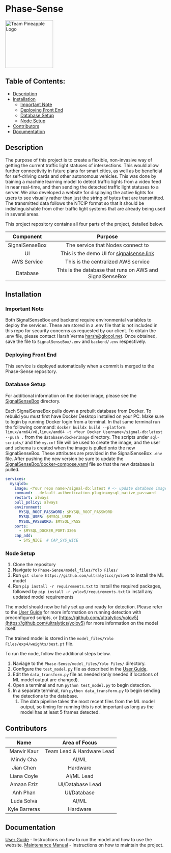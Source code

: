 <h1>Phase-Sense</h1>

<img src="pineapple_logo.png" alt="Team Pineapple Logo" width="150"/>

<h2>Table of Contents:</h2>

- [Description](#description)
- [Installation](#installation)
  - [Important Note](#important-note)
  - [Deploying Front End](#deploying-front-end)
  - [Database Setup](#database-setup)
  - [Node Setup](#node-setup)
- [Contributors](#contributors)
- [Documentation](#documentation)

## Description

The purpose of this project is to create a flexible, non-invasive way of getting the current traffic light statuses of intersections.
This would allow further connectivity in future plans for smart cities, as well as be beneficial for self-driving cards and other autonomous vehicles.
This was done by training a machine learning model to detect traffic lights from a video feed in near real-time, and then sending the detected traffic light statuses to a server.
We also developed a website for displaying the active lights for users to see visually rather than just the string of bytes that are transmitted.
The transmitted data follows the NTCIP format so that it should be indistinguishable from other traffic light systems that are already being used in several areas.

This project repository contains all four parts of the project, detailed below.

|   Component    |                                Purpose                                |
|:--------------:|:---------------------------------------------------------------------:|
| SignalSenseBox |                   The service that Nodes connect to                   |
|       UI       | This is the demo UI for [signalsense.link](https://signalsense.link/) |
|  AWS Service   |                  This is the centralized AWS service                  |
|    Database    |       This is the database that runs on AWS and SignalSenseBox        |

## Installation

### Important Note

Both SignalSenseBox and backend require environmental variables to deploy the services.
These are stored in a .env file that is not included in this repo for security concerns as requested by our client.
To obtain the .env file, please contact Harsh Verma [harsh@glocol.net](mailto:harsh@glocol.net).
Once obtained, save the file to `SignalSenseBox/.env` and `backend/.env` respectively.

### Deploying Front End

This service is deployed automatically when a commit is merged to the Phase-Sense repository.

### Database Setup

For additional information on the docker image, please see the [SignalSenseBox](SignalSenseBox/) directory.

Each SignalSenseBox pulls down a prebuilt database from Docker.
To rebuild you must first have Docker Desktop installed on your PC.
Make sure to login by running Docker login from a terminal.
In that same terminal run the following command: `docker buildx build --platform linux/arm64/v8,linux/amd64 -t <Your Docker Username>/signal-db:latest --push .` from the `database\dockerImage` directory.
The scripts under `sql-scripts/` and the `my.cnf` file will be used to create the image, and the user and schema is created when the image is pulled onto the new SignalSenseBox.
These attributes are provided in the SignalSenseBox `.env` file.
After pushing the new version be sure to update the [SignalSenseBox/docker-compose.yaml](https://github.com/PhaseSense/Phase-Sense/blob/main/SignalSenseBox/docker-compose.yaml) file so that the new database is pulled.

```yaml
services: 
  mysqldb:
    image: <Your repo name>/signal-db:latest # <- update database image tag here
    command: --default-authentication-plugin=mysql_native_password
    restart: always
    pull_policy: always
    environment:
      MYSQL_ROOT_PASSWORD: $MYSQL_ROOT_PASSWORD
      MYSQL_USER: $MYSQL_USER
      MYSQL_PASSWORD: $MYSQL_PASS
    ports:
      - $MYSQL_DOCKER_PORT:3306
    cap_add:
      - SYS_NICE  # CAP_SYS_NICE
```

### Node Setup

1. Clone the repository
2. Navigate to `Phase-Sense/model_files/Yolo Files/`
3. Run `git clone https://github.com/ultralytics/yolov5` to install the ML model
4. Run `pip install -r requirements.txt` to install the required packages, followed by `pip install -r yolov5/requirements.txt` to install any updated model requirements

<!--- # TODO Fix link to user guide when it is complete and in the repo. -->
The model should now be fully set up and ready for detection.
Please refer to the [User Guide](user_guide.pdf) for more information on running detection with preconfigured scripts, or [https://github.com/ultralytics/yolov5](https://github.com/ultralytics/yolov5) for more information on the model itself.

The trained model is stored in the `model_files/Yolo Files/exp4/weights/best.pt` file.

To run the node, follow the additional steps below.

1. Naviage to the `Phase-Sense/model_files/Yolo Files/` directory.
2. Configure the `test_model.py` file as described in the [User Guide](user_guide.pdf).
3. Edit the `data_transform.py` file as needed (only needed if locations of ML model output are changed).
4. Open a terminal and run `python test_model.py` to begin detection.
5. In a separate terminal, run `python data_transform.py` to begin sending the detections to the database.
   1. The data pipeline takes the most recent files from the ML model output, so timing for running this is not important as long as the model has at least 5 frames detected.

## Contributors

|      Name      |        Area of Focus        |
|:--------------:|:---------------------------:|
|  Manvir Kaur   |  Team Lead & Hardware Lead |
|  Mindy Cha     |       AI/ML     |
|  Jian Chen     |  Hardware    |
|  Liana Coyle  |       AI/ML Lead    |
|  Amaan Eziz  | UI/Database Lead |
|  Anh Phan      | UI/Database |
|  Luda Solva    |       AI/ML     |
| Kyle Barreras |  Hardware   |

## Documentation

<!---# TODO Add additional documentation if needed -->
[User Guide](user_guide.pdf) - Instructions on how to run the model and how to use the website.
[Maintenance Manual](maintenance_manual.pdf) - Instructions on how to maintain the project.
